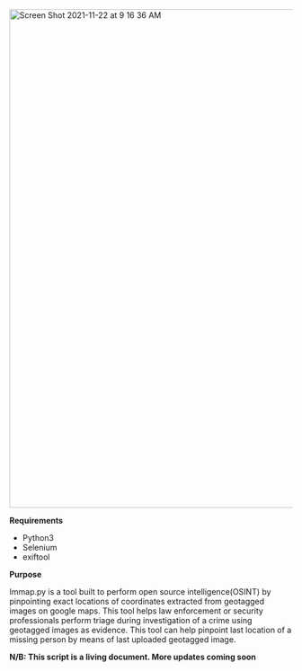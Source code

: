 <img width="888" alt="Screen Shot 2021-11-22 at 9 16 36 AM" src="https://user-images.githubusercontent.com/37482108/142826468-4e64ac68-46d7-43dd-8d2b-2442ea6a5d0f.png">

**Requirements**
- Python3
- Selenium
- exiftool

**Purpose**

Immap.py is a tool built to perform open source intelligence(OSINT) by pinpointing exact locations of coordinates extracted from geotagged images on google maps. This tool helps law enforcement or security professionals perform triage during investigation of a crime using geotagged images as evidence. This tool can help pinpoint last location of a missing person by means of last uploaded geotagged image.

**N/B: This script is a living document. More updates coming soon**
